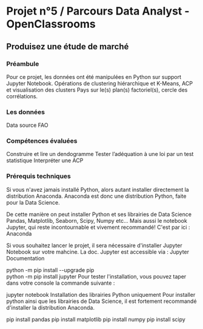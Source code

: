 # Projet n°5 / Parcours Data Analyst - OpenClassrooms
## Produisez une étude de marché

### Préambule
Pour ce projet, les données ont été manipulées en Python sur support Jupyter Notebook. Opérations de clustering hiérarchique et K-Means, ACP et visualisation des clusters Pays sur le(s) plan(s) factoriel(s), cercle des corrélations.

### Les données
Data source FAO

### Compétences évaluées
Construire et lire un dendogramme
Tester l’adéquation à une loi par un test statistique
Interpréter une ACP

### Prérequis techniques
Si vous n'avez jamais installé Python, alors autant installer directement la distribution Anaconda. Anaconda est donc une distribution Python, faite pour la Data Science.

De cette manière on peut installer Python et ses librairies de Data Science Pandas, Matplotlib, Seaborn, Scipy, Numpy etc… Mais aussi le notebook Jupyter, qui reste incontournable et vivement recommandé! C'est par ici : Anaconda

Si vous souhaitez lancer le projet, il sera nécessaire d'installer Jupyter Notebook sur votre mahcine. La doc. Jupyter est accessible via : Jupyter Documentation

python -m pip install --upgrade pip    
python -m pip install jupyter
Pour tester l'installation, vous pouvez taper dans votre console la commande suivante :

jupyter notebook
Installation des librairies Python uniquement
Pour installer python ainsi que les librairies de Data Science, il est fortement recommandé d'installer la distribution Anaconda.

pip install pandas
pip install matplotlib
pip install numpy
pip install scipy
